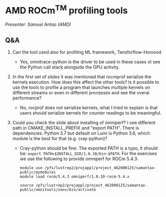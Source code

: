 # AMD ROCm<sup>TM</sup> profiling tools

<em>Presenter: Samuel Antao (AMD)</em>

<!--
-   [Slides](https://462000265.lumidata.eu/profiling-20231122/files/02_intro_rocprof.pdf)

-   Recording in `/appl/local/training/profiling-20231122/recordings/02_Intro_rocprof.mp4`
-->

## Q&A

1.  Can the tool used also for profiling ML framework, Tensforflow-Horovod

    -   Yes, omnitrace-python is the driver to be used in these cases ot see the Python call stack alongside the GPU activity.

2.  In the first set of slides it was mentioned that rocmprof serialize the kernels execution. How does this affect the other tools? Is it possible to use the tools to profile a program that launches multiple kernels on different streams or even in different processes and see the overal performance?

    -   No, rocprof does not serialize kernels, what I tried to explain is that users should serialize kernels for counter readings to be meaningful.

3.  Could you check the slide about installing of omniperf? I see different path in CMAKE_INSTALL_PREFIX and "export PATH". There is dependencies: Python 3.7 but default on Lumi is Python 3.6, which module is the best for that (e.g. cray-python)?


    -   Cray-python should be fine. The exported PATH is a typo, it should be: `export PATH=$INSTALL_DIR/1.0.10/bin:$PATH`. For the exercises we use the following to provide omniperf for ROCm 5.4.3:

        ```
        module use /pfs/lustrep2/projappl/project_462000125/samantao-public/mymodules
        module load rocm/5.4.3 omniperf/1.0.10-rocm-5.4.x

        source /pfs/lustrep2/projappl/project_462000125/samantao-public/omnitools/venv/bin/activate
        ```

